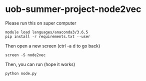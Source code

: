 # uob-summer-project-node2vec
Please run this on super computer
```
module load languages/anaconda3/3.6.5
pip install -r requirements.txt --user
```

Then open a new screen (ctrl -a d to go back)
```
screen -S node2vec
```

Then, you can run (hope it works)
```
python node.py
```


